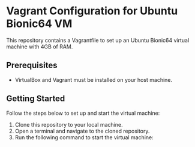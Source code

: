# Vagrant Configuration for Ubuntu Bionic64 VM

This repository contains a Vagrantfile to set up an Ubuntu Bionic64 virtual machine with 4GB of RAM.

## Prerequisites

- VirtualBox and Vagrant must be installed on your host machine.

## Getting Started

Follow the steps below to set up and start the virtual machine:

1. Clone this repository to your local machine.
2. Open a terminal and navigate to the cloned repository.
3. Run the following command to start the virtual machine:

